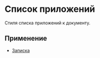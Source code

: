 # Список приложений

Стиля списка приложений к документу.

## Применение

- [Записка](../../../../Шаблоны/Записка/)
